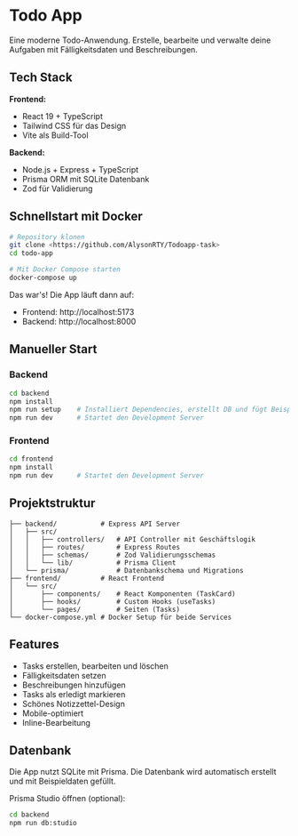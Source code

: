 # Todo App

Eine moderne Todo-Anwendung. Erstelle, bearbeite und verwalte deine Aufgaben mit Fälligkeitsdaten und Beschreibungen.

## Tech Stack

**Frontend:**

- React 19 + TypeScript
- Tailwind CSS für das Design
- Vite als Build-Tool

**Backend:**

- Node.js + Express + TypeScript
- Prisma ORM mit SQLite Datenbank
- Zod für Validierung

## Schnellstart mit Docker

```bash
# Repository klonen
git clone <https://github.com/AlysonRTY/Todoapp-task>
cd todo-app

# Mit Docker Compose starten
docker-compose up
```

Das war's! Die App läuft dann auf:

- Frontend: http://localhost:5173
- Backend: http://localhost:8000

## Manueller Start

### Backend

```bash
cd backend
npm install
npm run setup    # Installiert Dependencies, erstellt DB und fügt Beispieldaten hinzu
npm run dev      # Startet den Development Server
```

### Frontend

```bash
cd frontend
npm install
npm run dev      # Startet den Development Server
```

## Projektstruktur

```
├── backend/           # Express API Server
│   ├── src/
│   │   ├── controllers/   # API Controller mit Geschäftslogik
│   │   ├── routes/        # Express Routes
│   │   ├── schemas/       # Zod Validierungsschemas
│   │   └── lib/           # Prisma Client
│   └── prisma/            # Datenbankschema und Migrations
├── frontend/          # React Frontend
│   └── src/
│       ├── components/    # React Komponenten (TaskCard)
│       ├── hooks/         # Custom Hooks (useTasks)
│       └── pages/         # Seiten (Tasks)
└── docker-compose.yml # Docker Setup für beide Services
```

## Features

- Tasks erstellen, bearbeiten und löschen
- Fälligkeitsdaten setzen
- Beschreibungen hinzufügen
- Tasks als erledigt markieren
- Schönes Notizzettel-Design
- Mobile-optimiert
- Inline-Bearbeitung

## Datenbank

Die App nutzt SQLite mit Prisma. Die Datenbank wird automatisch erstellt und mit Beispieldaten gefüllt.

Prisma Studio öffnen (optional):

```bash
cd backend
npm run db:studio
```
